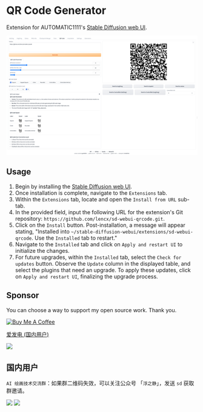 # QR Code Generator

Extension for AUTOMATIC1111's [Stable Diffusion web UI](https://github.com/AUTOMATIC1111/stable-diffusion-webui).

![SD WebUI QR Code](assets/sd-webui-qrcode.png)

## Usage

1. Begin by installing the [Stable Diffusion web UI](https://github.com/AUTOMATIC1111/stable-diffusion-webui).
2. Once installation is complete, navigate to the `Extensions` tab.
3. Within the `Extensions` tab, locate and open the `Install from URL` sub-tab.
4. In the provided field, input the following URL for the extension's Git repository: `https://github.com/lencx/sd-webui-qrcode.git`.
5. Click on the `Install` button. Post-installation, a message will appear stating, "Installed into `~/stable-diffusion-webui/extensions/sd-webui-qrcode`. Use the `Installed` tab to restart."
6. Navigate to the `Installed` tab and click on `Apply and restart UI` to initialize the changes.
7. For future upgrades, within the `Installed` tab, select the `Check for updates` button. Observe the `Update` column in the displayed table, and select the plugins that need an upgrade. To apply these updates, click on `Apply and restart UI`, finalizing the upgrade process.

## Sponsor

You can choose a way to support my open source work. Thank you.

<a href="https://www.buymeacoffee.com/lencx" target="_blank"><img src="https://cdn.buymeacoffee.com/buttons/v2/default-blue.png" alt="Buy Me A Coffee" style="height: 40px !important;width: 145px !important;" ></a>

[爱发电 (国内用户)](https://afdian.net/a/lencx)

<img width="300" src="https://user-images.githubusercontent.com/16164244/207228025-117b5f77-c5d2-48c2-a070-774b7a1596f2.png" />

## 国内用户

`AI 绘画技术交流群`：如果群二维码失效，可以关注公众号 「`浮之静`」，发送 `sd` 获取群邀请。

<img width="300" src="https://user-images.githubusercontent.com/16164244/207228300-ea5c4688-c916-4c55-a8c3-7f862888f351.png">
<img width="300" src="https://github.com/lencx/sd-webui-qrcode/assets/16164244/4c9c8b4e-e75a-4000-b14a-a8cf447eea03" />